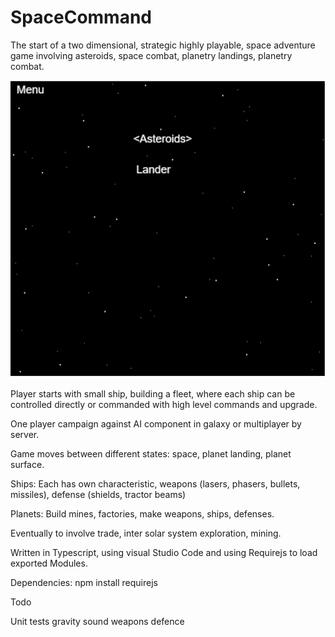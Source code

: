 #  SpaceCommand
The start of a two dimensional, strategic highly playable, space adventure game involving asteroids, space combat, planetry landings, planetry combat. 

![Menu](docs/SpaceCommandMenu.png)

Player starts with small ship, building a fleet, where each ship can be controlled directly or commanded with high level commands
and upgrade.

One player campaign against AI component in galaxy or multiplayer by server.

Game moves between different states: space, planet landing, planet surface.

Ships:
Each has own characteristic, weapons (lasers, phasers, bullets, missiles), defense (shields, tractor beams)

Planets:
Build mines, factories, make weapons, ships, defenses.

Eventually to involve trade, inter solar system exploration, mining.

Written in Typescript, using visual Studio Code and using Requirejs to load exported Modules.

Dependencies:
npm install requirejs

Todo

Unit tests
gravity
sound
weapons
defence

